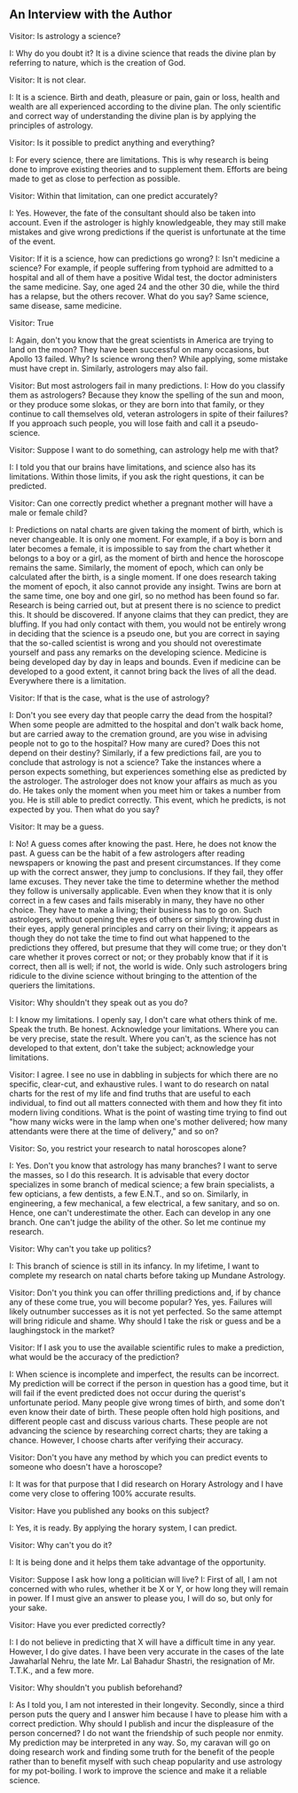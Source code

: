 ## An Interview with the Author

Visitor: Is astrology a science?

I: Why do you doubt it? It is a divine science that reads the divine plan by referring to nature, which is the creation of God.

Visitor: It is not clear.

I: It is a science. Birth and death, pleasure or pain, gain or loss, health and wealth are all experienced according to the divine plan. The only scientific and correct way of understanding the divine plan is by applying the principles of astrology.

Visitor: Is it possible to predict anything and everything?

I: For every science, there are limitations. This is why research is being done to improve existing theories and to supplement them. Efforts are being made to get as close to perfection as possible.

Visitor: Within that limitation, can one predict accurately?

I: Yes. However, the fate of the consultant should also be taken into account. Even if the astrologer is highly knowledgeable, they may still make mistakes and give wrong predictions if the querist is unfortunate at the time of the event.

Visitor: If it is a science, how can predictions go wrong? 
I: Isn't medicine a science? For example, if people suffering from typhoid are admitted to a hospital and all of them have a positive Widal test, the doctor administers the same medicine. Say, one aged 24 and the other 30 die, while the third has a relapse, but the others recover. What do you say? Same science, same disease, same medicine.

Visitor: True

I: Again, don't you know that the great scientists in America are trying to land on the moon? They have been successful on many occasions, but Apollo 13 failed. Why? Is science wrong then? While applying, some mistake must have crept in. Similarly, astrologers may also fail.

Visitor: But most astrologers fail in many predictions. 
I: How do you classify them as astrologers? Because they know the spelling of the sun and moon, or they produce some slokas, or they are born into that family, or they continue to call themselves old, veteran astrologers in spite of their failures? If you approach such people, you will lose faith and call it a pseudo-science.

Visitor: Suppose I want to do something, can astrology help me with that?

I: I told you that our brains have limitations, and science also has its limitations. Within those limits, if you ask the right questions, it can be predicted.

Visitor: Can one correctly predict whether a pregnant mother will have a male or female child?

I: Predictions on natal charts are given taking the moment of birth, which is never changeable. It is only one moment. For example, if a boy is born and later becomes a female, it is impossible to say from the chart whether it belongs to a boy or a girl, as the moment of birth and hence the horoscope remains the same. Similarly, the moment of epoch, which can only be calculated after the birth, is a single moment. If one does research taking the moment of epoch, it also cannot provide any insight. Twins are born at the same time, one boy and one girl, so no method has been found so far. Research is being carried out, but at present there is no science to predict this. It should be discovered. If anyone claims that they can predict, they are bluffing. If you had only contact with them, you would not be entirely wrong in deciding that the science is a pseudo one, but you are correct in saying that the so-called scientist is wrong and you should not overestimate yourself and pass any remarks on the developing science.
Medicine is being developed day by day in leaps and bounds. Even if medicine can be developed to a good extent, it cannot bring back the lives of all the dead. Everywhere there is a limitation.

Visitor: If that is the case, what is the use of astrology?

I: Don't you see every day that people carry the dead from the hospital? When some people are admitted to the hospital and don't walk back home, but are carried away to the cremation ground, are you wise in advising people not to go to the hospital? How many are cured? Does this not depend on their destiny? Similarly, if a few predictions fail, are you to conclude that astrology is not a science? Take the instances where a person expects something, but experiences something else as predicted by the astrologer. The astrologer does not know your affairs as much as you do. He takes only the moment when you meet him or takes a number from you. He is still able to predict correctly. This event, which he predicts, is not expected by you. Then what do you say?

Visitor: It may be a guess.

I: No! A guess comes after knowing the past. Here, he does not know the past. A guess can be the habit of a few astrologers after reading newspapers or knowing the past and present circumstances. If they come up with the correct answer, they jump to conclusions. If they fail, they offer lame excuses. They never take the time to determine whether the method they follow is universally applicable. Even when they know that it is only correct in a few cases and fails miserably in many, they have no other choice. They have to make a living; their business has to go on. Such astrologers, without opening the eyes of others or simply throwing dust in their eyes, apply general principles and carry on their living; it appears as though they do not take the time to find out what happened to the predictions they offered, but presume that they will come true; or they don't care whether it proves correct or not; or they probably know that if it is correct, then all is well; if not, the world is wide.
Only such astrologers bring ridicule to the divine science without bringing to the attention of the queriers the limitations.

Visitor: Why shouldn't they speak out as you do?

I: I know my limitations. I openly say, I don't care what others think of me. Speak the truth. Be honest. Acknowledge your limitations. Where you can be very precise, state the result. Where you can't, as the science has not developed to that extent, don't take the subject; acknowledge your limitations.

Visitor: I agree. I see no use in dabbling in subjects for which there are no specific, clear-cut, and exhaustive rules. I want to do research on natal charts for the rest of my life and find truths that are useful to each individual, to find out all matters connected with them and how they fit into modern living conditions. What is the point of wasting time trying to find out "how many wicks were in the lamp when one's mother delivered; how many attendants were there at the time of delivery," and so on?

Visitor: So, you restrict your research to natal horoscopes alone?

I: Yes. Don't you know that astrology has many branches? I want to serve the masses, so I do this research. It is advisable that every doctor specializes in some branch of medical science; a few brain specialists, a few opticians, a few dentists, a few E.N.T., and so on. Similarly, in engineering, a few mechanical, a few electrical, a few sanitary, and so on. Hence, one can't underestimate the other. Each can develop in any one branch. One can't judge the ability of the other. So let me continue my research.

Visitor: Why can't you take up politics?

I: This branch of science is still in its infancy. In my lifetime, I want to complete my research on natal charts before taking up Mundane Astrology.

Visitor: Don't you think you can offer thrilling predictions and, if by chance any of these come true, you will become popular? Yes, yes. Failures will likely outnumber successes as it is not yet perfected. So the same attempt will bring ridicule and shame. Why should I take the risk or guess and be a laughingstock in the market?

Visitor: If I ask you to use the available scientific rules to make a prediction, what would be the accuracy of the prediction?

I: When science is incomplete and imperfect, the results can be incorrect. My prediction will be correct if the person in question has a good time, but it will fail if the event predicted does not occur during the querist's unfortunate period. Many people give wrong times of birth, and some don't even know their date of birth. These people often hold high positions, and different people cast and discuss various charts. These people are not advancing the science by researching correct charts; they are taking a chance. However, I choose charts after verifying their accuracy.

Visitor: Don't you have any method by which you can predict events to someone who doesn't have a horoscope?

I: It was for that purpose that I did research on Horary Astrology and I have come very close to offering 100% accurate results.

Visitor: Have you published any books on this subject?

I: Yes, it is ready. By applying the horary system, I can predict.

Visitor: Why can't you do it?

I: It is being done and it helps them take advantage of the opportunity.

Visitor: Suppose I ask how long a politician will live? 
I: First of all, I am not concerned with who rules, whether it be X or Y, or how long they will remain in power. If I must give an answer to please you, I will do so, but only for your sake.

Visitor: Have you ever predicted correctly?

I: I do not believe in predicting that X will have a difficult time in any year. However, I do give dates. I have been very accurate in the cases of the late Jawaharlal Nehru, the late Mr. Lal Bahadur Shastri, the resignation of Mr. T.T.K., and a few more.

Visitor: Why shouldn't you publish beforehand?

I: As I told you, I am not interested in their longevity. Secondly, since a third person puts the query and I answer him because I have to please him with a correct prediction. Why should I publish and incur the displeasure of the person concerned? I do not want the friendship of such people nor enmity. My prediction may be interpreted in any way. So, my caravan will go on doing research work and finding some truth for the benefit of the people rather than to benefit myself with such cheap popularity and use astrology for my pot-boiling. I work to improve the science and make it a reliable science.